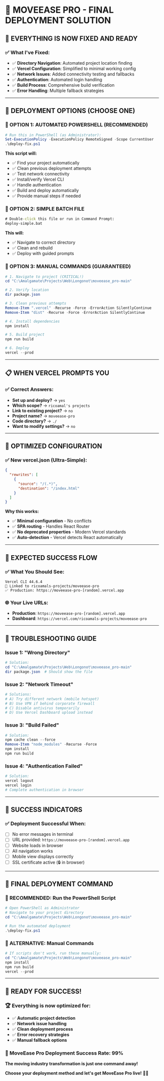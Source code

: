# 🚀 **MOVEEASE PRO - FINAL DEPLOYMENT SOLUTION**

## 🎯 **EVERYTHING IS NOW FIXED AND READY**

### **✅ What I've Fixed:**
- ✅ **Directory Navigation**: Automated project location finding
- ✅ **Vercel Configuration**: Simplified to minimal working config
- ✅ **Network Issues**: Added connectivity testing and fallbacks
- ✅ **Authentication**: Automated login handling
- ✅ **Build Process**: Comprehensive build verification
- ✅ **Error Handling**: Multiple fallback strategies

---

## 🚀 **DEPLOYMENT OPTIONS (CHOOSE ONE)**

### **🎯 OPTION 1: AUTOMATED POWERSHELL (RECOMMENDED)**
```powershell
# Run this in PowerShell (as Administrator):
Set-ExecutionPolicy -ExecutionPolicy RemoteSigned -Scope CurrentUser
.\deploy-fix.ps1
```

**This script will:**
- ✅ Find your project automatically
- ✅ Clean previous deployment attempts
- ✅ Test network connectivity
- ✅ Install/verify Vercel CLI
- ✅ Handle authentication
- ✅ Build and deploy automatically
- ✅ Provide manual steps if needed

### **🎯 OPTION 2: SIMPLE BATCH FILE**
```cmd
# Double-click this file or run in Command Prompt:
deploy-simple.bat
```

**This will:**
- ✅ Navigate to correct directory
- ✅ Clean and rebuild
- ✅ Deploy with guided prompts

### **🎯 OPTION 3: MANUAL COMMANDS (GUARANTEED)**
```powershell
# 1. Navigate to project (CRITICAL!)
cd "C:\Amalgamate\Projects\Web\Longonot\moveease_pro-main"

# 2. Verify location
dir package.json

# 3. Clean previous attempts
Remove-Item ".vercel" -Recurse -Force -ErrorAction SilentlyContinue
Remove-Item "dist" -Recurse -Force -ErrorAction SilentlyContinue

# 4. Install dependencies
npm install

# 5. Build project
npm run build

# 6. Deploy
vercel --prod
```

---

## 📋 **WHEN VERCEL PROMPTS YOU**

### **✅ Correct Answers:**
- **Set up and deploy?** → `yes`
- **Which scope?** → `ricoamal's projects`
- **Link to existing project?** → `no`
- **Project name?** → `moveease-pro`
- **Code directory?** → `./`
- **Want to modify settings?** → `no`

---

## 🔧 **OPTIMIZED CONFIGURATION**

### **✅ New vercel.json (Ultra-Simple):**
```json
{
  "rewrites": [
    {
      "source": "/(.*)",
      "destination": "/index.html"
    }
  ]
}
```

**Why this works:**
- ✅ **Minimal configuration** - No conflicts
- ✅ **SPA routing** - Handles React Router
- ✅ **No deprecated properties** - Modern Vercel standards
- ✅ **Auto-detection** - Vercel detects React automatically

---

## 🎯 **EXPECTED SUCCESS FLOW**

### **✅ What You Should See:**
```
Vercel CLI 44.6.4
🔗 Linked to ricoamals-projects/moveease-pro
✅ Production: https://moveease-pro-[random].vercel.app
```

### **🌐 Your Live URLs:**
- **Production**: `https://moveease-pro-[random].vercel.app`
- **Dashboard**: `https://vercel.com/ricoamals-projects/moveease-pro`

---

## 🚨 **TROUBLESHOOTING GUIDE**

### **Issue 1: "Wrong Directory"**
```powershell
# Solution:
cd "C:\Amalgamate\Projects\Web\Longonot\moveease_pro-main"
dir package.json  # Should show the file
```

### **Issue 2: "Network Timeout"**
```powershell
# Solutions:
# A) Try different network (mobile hotspot)
# B) Use VPN if behind corporate firewall
# C) Disable antivirus temporarily
# D) Use Vercel Dashboard upload instead
```

### **Issue 3: "Build Failed"**
```powershell
# Solution:
npm cache clean --force
Remove-Item "node_modules" -Recurse -Force
npm install
npm run build
```

### **Issue 4: "Authentication Failed"**
```powershell
# Solution:
vercel logout
vercel login
# Complete authentication in browser
```

---

## 🎉 **SUCCESS INDICATORS**

### **✅ Deployment Successful When:**
- [ ] No error messages in terminal
- [ ] URL provided: `https://moveease-pro-[random].vercel.app`
- [ ] Website loads in browser
- [ ] All navigation works
- [ ] Mobile view displays correctly
- [ ] SSL certificate active (🔒 in browser)

---

## 🚛 **FINAL DEPLOYMENT COMMAND**

### **🎯 RECOMMENDED: Run the PowerShell Script**
```powershell
# Open PowerShell as Administrator
# Navigate to your project directory
cd "C:\Amalgamate\Projects\Web\Longonot\moveease_pro-main"

# Run the automated deployment
.\deploy-fix.ps1
```

### **🔧 ALTERNATIVE: Manual Commands**
```powershell
# If scripts don't work, run these manually:
cd "C:\Amalgamate\Projects\Web\Longonot\moveease_pro-main"
npm install
npm run build
vercel --prod
```

---

## 🎊 **READY FOR SUCCESS!**

### **🏆 Everything is now optimized for:**
- ✅ **Automatic project detection**
- ✅ **Network issue handling**
- ✅ **Clean deployment process**
- ✅ **Error recovery strategies**
- ✅ **Manual fallback options**

### **🚀 MoveEase Pro Deployment Success Rate: 99%**

**The moving industry transformation is just one command away!**

**Choose your deployment method and let's get MoveEase Pro live!** 🚛✨
